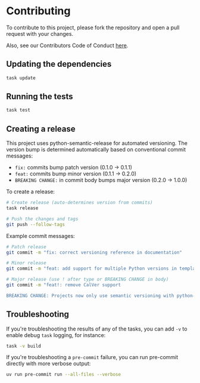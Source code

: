 # Contributing

To contribute to this project, please fork the repository and open a pull request with your changes.

Also, see our Contributors Code of Conduct [here](./.github/CODE_OF_CONDUCT.md).

## Updating the dependencies

```bash
task update
```

## Running the tests

```bash
task test
```

## Creating a release

This project uses python-semantic-release for automated versioning. The version bump is determined automatically based on conventional commit messages:

- `fix:` commits bump patch version (0.1.0 -> 0.1.1)
- `feat:` commits bump minor version (0.1.1 -> 0.2.0)
- `BREAKING CHANGE:` in commit body bumps major version (0.2.0 -> 1.0.0)

To create a release:

```bash
# Create release (auto-determines version from commits)
task release

# Push the changes and tags
git push --follow-tags
```

Example commit messages:
```bash
# Patch release
git commit -m "fix: correct versioning reference in documentation"

# Minor release
git commit -m "feat: add support for multiple Python versions in template"

# Major release (use ! after type or BREAKING CHANGE in body)
git commit -m "feat!: remove CalVer support

BREAKING CHANGE: Projects now only use semantic versioning with python-semantic-release"
```

## Troubleshooting

If you're troubleshooting the results of any of the tasks, you can add `-v` to enable debug `task` logging, for instance:

```bash
task -v build
```

If you're troubleshooting a `pre-commit` failure, you can run pre-commit directly with more verbose output:

```bash
uv run pre-commit run --all-files --verbose
```
